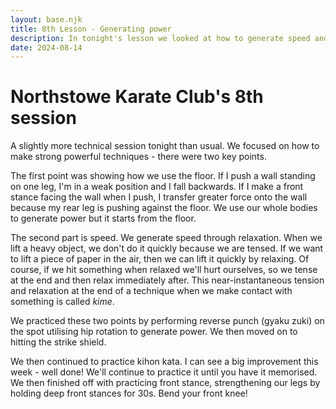 ```yaml
---
layout: base.njk
title: 8th Lesson - Generating power
description: In tonight's lesson we looked at how to generate speed and power - using the floor, relaxing, kime and hip rotation. We then practiced kata and front stance.
date: 2024-08-14
---
```

# Northstowe Karate Club's 8th session

A slightly more technical session tonight than usual.  We focused on how to make strong powerful techniques - there were two key points.

The first point was showing how we use the floor. If I push a wall standing on one leg, I'm in a weak position and I fall backwards. If I make a front stance facing the wall when I push, I transfer greater force onto the wall because my rear leg is pushing against the floor. We use our whole bodies to generate power but it starts from the floor.

The second part is speed. We generate speed through relaxation. When we lift a heavy object, we don't do it quickly because we are tensed. If we want to lift a piece of paper in the air, then we can lift it quickly by relaxing. Of course, if we hit something when relaxed we'll hurt ourselves, so we tense at the end and then relax immediately after. This near-instantaneous tension and relaxation at the end of a technique when we make contact with something is called *kime*.

We practiced these two points by performing reverse punch (gyaku zuki) on the spot utilising hip rotation to generate power. We then moved on to hitting the strike shield.

We then continued to practice kihon kata. I can see a big improvement this week - well done! We'll continue to practice it until you have it memorised. We then finished off with practicing front stance, strengthening our legs by holding deep front stances for 30s. Bend your front knee!

